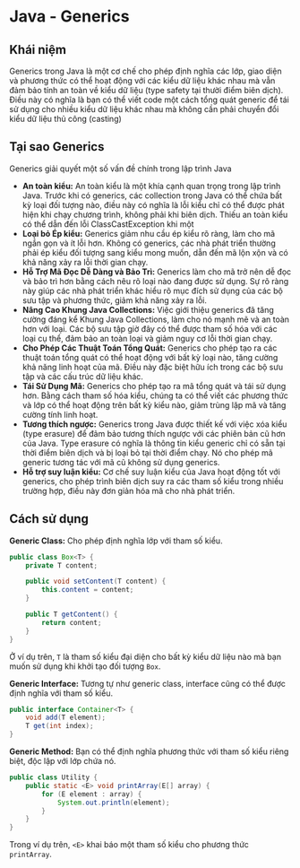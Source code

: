 # Java - Generics

## Khái niệm

Generics trong Java là một cơ chế cho phép định nghĩa các lớp, giao diện và phương thức có thể hoạt động với các kiểu dữ liệu khác nhau mà vẫn đảm bảo tính an toàn về kiểu dữ liệu (type safety tại thười điểm biên dịch). Điều này có nghĩa là bạn có thể viết code một cách tổng quát generic để tái sử dụng cho nhiều kiểu dữ liệu khác nhau mà không cần phải chuyển đổi kiểu dữ liệu thủ công (casting)

## Tại sao Generics

Generics giải quyết một số vấn đề chính trong lập trình Java

* **An toàn kiểu:** An toàn kiểu là một khía cạnh quan trọng trong lập trình Java. Trước khi có generics, các collection trong Java có thể chứa bất kỳ loại đối tượng nào, điều này có nghĩa là lỗi kiểu chỉ có thể được phát hiện khi chạy chương trình, không phải khi biên dịch. Thiếu an toàn kiểu có thể dẫn đến lỗi ClassCastException khi một
* **Loại bỏ Ép kiểu:** Generics giảm nhu cầu ép kiểu rõ ràng, làm cho mã ngắn gọn và ít lỗi hơn. Không có generics, các nhà phát triển thường phải ép kiểu đối tượng sang kiểu mong muốn, dẫn đến mã lộn xộn và có khả năng xảy ra lỗi thời gian chạy.&#x20;
* **Hỗ Trợ Mã Đọc Dễ Dàng và Bảo Trì:** Generics làm cho mã trở nên dễ đọc và bảo trì hơn bằng cách nêu rõ loại nào đang được sử dụng. Sự rõ ràng này giúp các nhà phát triển khác hiểu rõ mục đích sử dụng của các bộ sưu tập và phương thức, giảm khả năng xảy ra lỗi.&#x20;
* **Nâng Cao Khung Java Collections:** Việc giới thiệu generics đã tăng cường đáng kể Khung Java Collections, làm cho nó mạnh mẽ và an toàn hơn với loại. Các bộ sưu tập giờ đây có thể được tham số hóa với các loại cụ thể, đảm bảo an toàn loại và giảm nguy cơ lỗi thời gian chạy.&#x20;
* **Cho Phép Các Thuật Toán Tổng Quát:** Generics cho phép tạo ra các thuật toán tổng quát có thể hoạt động với bất kỳ loại nào, tăng cường khả năng linh hoạt của mã. Điều này đặc biệt hữu ích trong các bộ sưu tập và các cấu trúc dữ liệu khác.&#x20;
* **Tái Sử Dụng Mã:** Generics cho phép tạo ra mã tổng quát và tái sử dụng hơn. Bằng cách tham số hóa kiểu, chúng ta có thể viết các phương thức và lớp có thể hoạt động trên bất kỳ kiểu nào, giảm trùng lặp mã và tăng cường tính linh hoạt.
* **Tương thích ngược:** Generics trong Java được thiết kế với việc xóa kiểu (type erasure) để đảm bảo tương thích ngược với các phiên bản cũ hơn của Java. Type erasure có nghĩa là thông tin kiểu generic chỉ có sẵn tại thời điểm biên dịch và bị loại bỏ tại thời điểm chạy. Nó cho phép mã generic tương tác với mã cũ không sử dụng generics.&#x20;
* **Hỗ trợ suy luận kiểu:** Cơ chế suy luận kiểu của Java hoạt động tốt với generics, cho phép trình biên dịch suy ra các tham số kiểu trong nhiều trường hợp, điều này đơn giản hóa mã cho nhà phát triển.

## Cách sử dụng

**Generic Class:** Cho phép định nghĩa lớp với tham số kiểu.

```java
public class Box<T> {
    private T content;

    public void setContent(T content) {
        this.content = content;
    }

    public T getContent() {
        return content;
    }
}
```

Ở ví dụ trên, `T` là tham số kiểu đại diện cho bất kỳ kiểu dữ liệu nào mà bạn muốn sử dụng khi khởi tạo đối tượng `Box`.

**Generic Interface:** Tương tự như generic class, interface cũng có thể được định nghĩa với tham số kiểu.

```java
public interface Container<T> {
    void add(T element);
    T get(int index);
}
```

**Generic Method:** Bạn có thể định nghĩa phương thức với tham số kiểu riêng biệt, độc lập với lớp chứa nó.

```java
public class Utility {
    public static <E> void printArray(E[] array) {
        for (E element : array) {
            System.out.println(element);
        }
    }
}
```

Trong ví dụ trên, `<E>` khai báo một tham số kiểu cho phương thức `printArray`.

